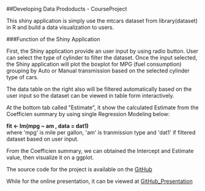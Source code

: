 ##Developing Data Prododucts - CourseProject

This shiny application is simply use the mtcars dataset from library(dataset) in R and build a data visualization to users.  

###Function of the Shiny Application  

First, the Shiny application provide an user input by using radio button. User can select the type of cylinder to filter the dataset. Once the input selected,
the Shiny application will plot the boxplot for MPG (fuel consumption) grouping by Auto or Manual transmission based on the selected cylinder type of cars.  

The data table on the right also will be filtered automatically based on the user input so the dataset can be viewed in table form interactively.  

At the bottom tab called "Estimate", it show the calculated Estimate from the Coefficien summary by using single Regression Modeling below:  
    
**fit <- lm(mpg ~ am , data = dat1)**  
where 'mpg' is mile per gallon, 'am' is tranmission type and 'dat1' if filtered dataset based on user input.

From the Coefficien summary, we can obtained the Intercept and Estimate value, then visualize it on a ggplot.  

The source code for the project is available on the [GitHub](https://github.com/King23/DevDataProducts/tree/master)  


While for the online presentation, it can be viewed at [GitHub_Presentation](http://king23.github.io/DevDataProducts/presentation/index.html)  











